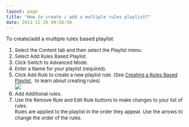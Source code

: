 ```yaml
---
layout: page
title: "How to create / add a multiple rules playlist?"
date: 2011-12-26 09:58:50
---
```


<span style="font-size: small;"></span><span class="mce-procedure">To create/add a multiple rules based playlist</span>

1.  <span style="font-size: small;">Select the Content tab and then select the Playlist menu.</span>
2.  <span style="font-size: small;">Select Add Rules Based Playlist.</span>
3.  <span style="font-size: small;">Click Switch to Advanced Mode.</span>
4.  <span style="font-size: small;">Enter a Name for your playlist (required).</span>
5.  <span style="font-size: small;">Click Add Rule to create a new playlist rule. (See <a href="http://knowledge.kaltura.com/faq/how-create-add-multiple-rules-playlist" target="_blank" title="How to create / add a multiple rules playlist">Creating a Rules Based Playlist </a>  to learn about creating rules)</span>  
    <span style="font-family: David CLM Medium; font-size: medium;"><img src="{{site.url}}/assets/130">
6.  <span style="font-size: small;">Add Additional rules. </span>
7.  <span style="font-size: small;">Use the Remove Rule and Edit Rule buttons to make changes to your list of rules.<br />Rules are applied to the playlist in the order they appear. Use the arrows to change the order of the rules.</span><span style="font-family: David CLM Medium; font-size: medium;"></span><span style="font-family: Times New Roman,serif; font-size: medium;"><span style="font-family: times new roman,times;"><br /><span style="font-size: small;"></span></span></span>

<span style="font-family: David CLM Medium; font-size: medium;"> </span>